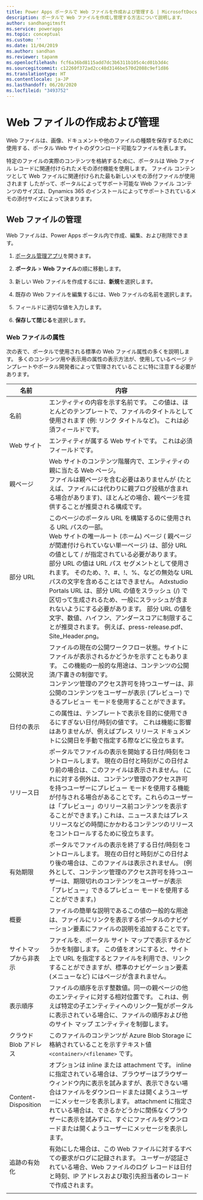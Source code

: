 ```yaml
---
title: Power Apps ポータルで Web ファイルを作成および管理する | MicrosoftDocs
description: ポータルで Web ファイルを作成し管理する方法について説明します。
author: sandhangitmsft
ms.service: powerapps
ms.topic: conceptual
ms.custom: ''
ms.date: 11/04/2019
ms.author: sandhan
ms.reviewer: tapanm
ms.openlocfilehash: fcf6a36bd8115add7dc3b6311b105c4cd01b3d4c
ms.sourcegitcommit: c12260f372ad2cc48d3146be570d2088c9ef1d86
ms.translationtype: HT
ms.contentlocale: ja-JP
ms.lasthandoff: 06/20/2020
ms.locfileid: "3493752"
---
```

# <a name="create-and-manage-web-files"></a>Web ファイルの作成および管理

Web ファイルは、画像、ドキュメントや他のファイルの種類を保存するために使用する、ポータル Web サイトのダウンロード可能なファイルを表します。

特定のファイルの実際のコンテンツを格納するために、ポータルは Web ファイル レコードに関連付けられたメモの添付機能を使用します。 ファイル コンテンツとして Web ファイルに関連付けられた最も新しいメモの添付ファイルが使用されます したがって、ポータルによってサポート可能な Web ファイル コンテンツのサイズは、Dynamics 365 のインストールによってサポートされているメモの添付サイズによって決まります。

## <a name="manage-web-files"></a>Web ファイルの管理

Web ファイルは、Power Apps ポータル内で作成、編集、および削除できます。

1. [ポータル管理アプリ](configure-portal.md)を開きます。

2. **ポータル** > **Web ファイル**の順に移動します。

3. 新しい Web ファイルを作成するには、**新規**を選択します。

4. 既存の Web ファイルを編集するには、Web ファイルの名前を選択します。

5. フィールドに適切な値を入力します。

6. **保存して閉じる**を選択します。

### <a name="web-file-attributes"></a>Web ファイルの属性

次の表で、ポータルで使用される標準の Web ファイル属性の多くを説明します。 多くのコンテンツ用や表示用の属性の表示方法が、使用しているページ テンプレートやポータル開発者によって管理されていることに特に注意する必要があります。

| 名前                | 内容               |
|---------------------|-----------------------|
|名前 |エンティティの内容を示す名前です。 この値は、ほとんどのテンプレートで、ファイルのタイトルとして使用されます (例: リンク タイトルなど)。 これは必須フィールドです。   |
|Web サイト   |エンティティが属する Web サイトです。 これは必須フィールドです。   |
|親ページ   |Web サイトのコンテンツ階層内で、エンティティの親に当たる Web ページ。 <br>ファイルは親ページを含む必要はありませんが (たとえば、ファイルには代わりに親ブログ投稿が含まれる場合があります)、ほとんどの場合、親ページを提供することが推奨される構成です。  |
|部分 URL   |このページのポータル URL を構築するのに使用される URL パスの一部。 <br>Web サイトの唯一ルート (ホーム) ページ ( 親ページが関連付けられていない単一ページ) は、部分 URL の値として / が指定されている必要があります。<br>部分 URL の値は URL パス セグメントとして使用されます。 そのため、?、#、!、%、などの無効な URL パスの文字を含めることはできません。 Adxstudio Portals URL は、部分 URL の値をスラッシュ (/) で区切って生成されるため、一般にスラッシュが含まれないようにする必要があります。 部分 URL の値を文字、数値、ハイフン、アンダースコアに制限することが推奨されます。 例えば、press-release.pdf、Site_Header.png。  |
|公開状況   |ファイルの現在の公開ワークフロー状態。サイトにファイルが表示されるかどうかを示すこともあります。 この機能の一般的な用途は、コンテンツの公開済/下書きの制御です。<br>コンテンツ管理のアクセス許可を持つユーザーは、非公開のコンテンツをユーザーが表示 (プレビュー) できるプレビュー モードを使用することができます。   |
| 日付の表示        | この属性は、テンプレートで表示を目的に使用できるにすぎない日付/時刻の値です。 これは機能に影響はありませんが、例えばプレス リリース ドキュメントに公開日を手動で指定する際などに役立ちます。    |
| リリース日        | ポータルでファイルの表示を開始する日付/時刻をコントロールします。 現在の日付と時刻がこの日付より前の場合は、このファイルは表示されません。 (これに対する例外は、コンテンツ管理のアクセス許可を持つユーザーにプレビュー モードを使用する機能が付与される場合があることです。これらのユーザーは「プレビュー」のリリース前コンテンツを表示することができます。) これは、ニュースまたはプレス リリースなどの時間にかかわるコンテンツのリリースをコントロールするために役立ちます。 |
| 有効期限     | ポータルでファイルの表示を終了する日付/時刻をコントロールします。 現在の日付と時刻がこの日付より後の場合は、このファイルは表示されません。 (例外として、コンテンツ管理のアクセス許可を持つユーザーは、期限切れのコンテンツをユーザーが表示「プレビュー」できるプレビュー モードを使用することができます。)                |
| 概要             | ファイルの簡単な説明であるこの値の一般的な用途は、ファイルにリンクを表示するポータルのナビゲーション要素にファイルの説明を追加することです。      |
| サイトマップから非表示 | ファイルを、ポータル サイト マップで表示するかどうかを制御します。 この値をオンにすると、サイト上で URL を指定するとファイルを利用でき、リンクすることができますが、標準のナビゲーション要素 (メニューなど) にはページが含まれません。      |
| 表示順序       | ファイルの順序を示す整数値。同一の親ページの他のエンティティに対する相対位置です。 これは、例えば特定の子エンティティへのリンク一覧がポータルに表示されている場合に、ファイルの順序および他のサイト マップ エンティティを制御します。      |
| クラウド Blob アドレス  | このファイルのコンテンツが Azure Blob Storage に格納されていることを示すテキスト値 `<container>/<filename>` です。        |
| Content-Disposition | オプションは inline または attachment です。 inline に指定されている場合は、ブラウザーはブラウザー ウィンドウ内に表示を試みますが、表示できない場合はファイルをダウンロードまたは開くようユーザーにメッセージを表示します。 attachment に指定されている場合は、できるかどうかに関係なくブラウザーに表示を試みずに、すぐにファイルをダウンロードまたは開くようユーザーにメッセージを表示します。                                                                                        |
| 追跡の有効化     | 有効にした場合は、この Web ファイルに対するすべての要求がログに記録されます。 ユーザーが認証されている場合、Web ファイルのログ レコードは日付と時刻、IP アドレスおよび取引先担当者のレコードで作成されます。      |
|||



